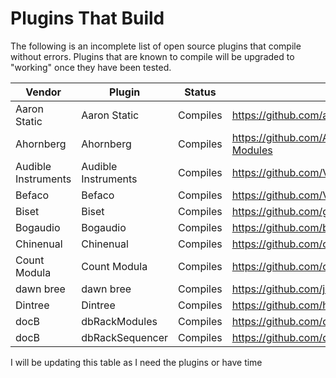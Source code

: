 # Plugins That Build

The following is an incomplete list of open source plugins that compile without errors.
Plugins that are known to compile will be upgraded to "working" once they have been tested.

| Vendor | Plugin | Status | Repo |
| ------ | ------ | ------ | ---- |
| Aaron Static | Aaron Static | Compiles | https://github.com/aaronstatic/AaronStatic_modules |
| Ahornberg | Ahornberg | Compiles | https://github.com/Ahornberg/Ahornberg-VCV-Modules |
Audible Instruments | Audible Instruments | Compiles | https://github.com/VCVRack/AudibleInstruments |
| Befaco | Befaco | Compiles | https://github.com/VCVRack/Befaco |
| Biset | Biset | Compiles | https://github.com/gibbonjoyeux/VCV-Biset |
| Bogaudio | Bogaudio | Compiles | https://github.com/bogaudio/BogaudioModules |
| Chinenual | Chinenual | Compiles | https://github.com/chinenual/Chinenual-VCV |
| Count Modula | Count Modula | Compiles | https://github.com/countmodula/VCVRackPlugins |
| dawn bree | dawn bree | Compiles | https://github.com/jonesnxt/dawnbree |
| Dintree | Dintree | Compiles | https://github.com/hires/Dintree-Virtual |
| docB | dbRackModules | Compiles | https://github.com/docb/dbRackModules |
| docB | dbRackSequencer | Compiles | https://github.com/docb/dbRackSequencer |

I will be updating this table as I need the plugins or have time